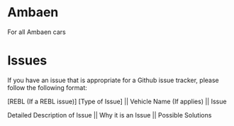Ambaen
======

For all Ambaen cars

Issues
======

If you have an issue that is appropriate for a Github issue tracker, please follow the following format:

[REBL (If a REBL issue)] [Type of Issue] || Vehicle Name (If applies) || Issue

Detailed Description of Issue || Why it is an Issue || Possible Solutions
